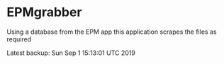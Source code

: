 # EPMgrabber
Using a database from the EPM app this application scrapes the files as required


Latest backup: Sun Sep 1 15:13:01 UTC 2019
